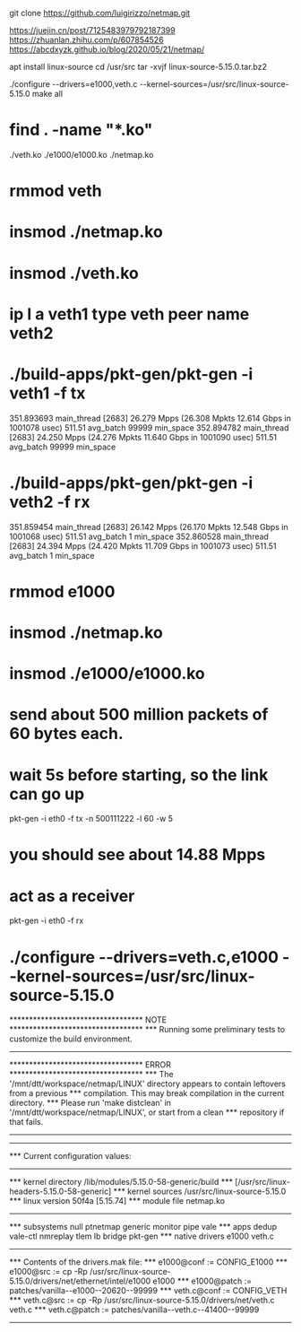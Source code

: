 git clone https://github.com/luigirizzo/netmap.git

https://juejin.cn/post/7125483979792187399
https://zhuanlan.zhihu.com/p/607854526
https://abcdxyzk.github.io/blog/2020/05/21/netmap/

apt install linux-source
cd /usr/src
tar -xvjf linux-source-5.15.0.tar.bz2

./configure --drivers=e1000,veth.c --kernel-sources=/usr/src/linux-source-5.15.0
make all

# find . -name "*.ko"
./veth.ko
./e1000/e1000.ko
./netmap.ko


# rmmod veth
# insmod ./netmap.ko
# insmod ./veth.ko

# ip l a veth1 type veth peer name veth2

# ./build-apps/pkt-gen/pkt-gen -i veth1 -f tx
351.893693 main_thread [2683] 26.279 Mpps (26.308 Mpkts 12.614 Gbps in 1001078 usec) 511.51 avg_batch 99999 min_space
352.894782 main_thread [2683] 24.250 Mpps (24.276 Mpkts 11.640 Gbps in 1001090 usec) 511.51 avg_batch 99999 min_space

# ./build-apps/pkt-gen/pkt-gen -i veth2 -f rx
351.859454 main_thread [2683] 26.142 Mpps (26.170 Mpkts 12.548 Gbps in 1001068 usec) 511.51 avg_batch 1 min_space
352.860528 main_thread [2683] 24.394 Mpps (24.420 Mpkts 11.709 Gbps in 1001073 usec) 511.51 avg_batch 1 min_space


# rmmod e1000
# insmod ./netmap.ko
# insmod ./e1000/e1000.ko

# send about 500 million packets of 60 bytes each.
# wait 5s before starting, so the link can go up
pkt-gen -i eth0 -f tx -n 500111222 -l 60 -w 5
# you should see about 14.88 Mpps

# act as a receiver
pkt-gen -i eth0 -f rx 




# ./configure --drivers=veth.c,e1000 --kernel-sources=/usr/src/linux-source-5.15.0
**********************************  NOTE   **********************************
*** Running some preliminary tests to customize the build environment.
*****************************************************************************
**********************************  ERROR  **********************************
*** The '/mnt/dtt/workspace/netmap/LINUX' directory appears to contain leftovers from a previous
*** compilation. This may break compilation in the current directory.
*** Please run 'make distclean' in '/mnt/dtt/workspace/netmap/LINUX', or start from a clean
*** repository if that fails.
***
***
***     Current configuration values:
***
*** kernel directory            /lib/modules/5.15.0-58-generic/build
***                             [/usr/src/linux-headers-5.15.0-58-generic]
*** kernel sources              /usr/src/linux-source-5.15.0
*** linux version               50f4a  [5.15.74]
*** module file                 netmap.ko
*** 
*** subsystems                  null ptnetmap generic monitor pipe vale
*** apps                        dedup vale-ctl nmreplay tlem lb bridge pkt-gen
*** native drivers              e1000 veth.c
*** 
*** Contents of the drivers.mak file:
*** e1000@conf := CONFIG_E1000
*** e1000@src := cp -Rp /usr/src/linux-source-5.15.0/drivers/net/ethernet/intel/e1000 e1000
*** e1000@patch := patches/vanilla--e1000--20620--99999
*** veth.c@conf := CONFIG_VETH
*** veth.c@src := cp -Rp /usr/src/linux-source-5.15.0/drivers/net/veth.c veth.c
*** veth.c@patch := patches/vanilla--veth.c--41400--99999
*****************************************************************************